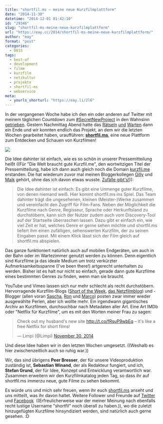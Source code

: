 ```yaml
---
title: "shortfil.ms – meine neue Kurzfilmplattform"
date: "2014-11-30"
datetime: "2014-12-01 01:42:10"
id: "29346"
slug: "shortfil-ms-meine-neue-kurzfilmplattform"
url: "https://eay.cc/2014/shortfil-ms-meine-neue-kurzfilmplattform/"
author: "eay"
format: "post"
categories:
  - 0815
tags:
  - best-of
  - development
  - filme
  - kurzfilm
  - netzkultur
  - projekte
  - shortfil-ms
  - webservice
meta:
  - yourls_shorturl: "https://eay.li/2l6"
---
```


In der vergangenen Woche habe ich den ein oder anderen auf Twitter mit meinem täglichen Countdown zum [#SecretNewProject](https://twitter.com/search?f=realtime&q=%23SecretNewProject%20from%3Aeay&src=typd) in den Wahnsinn [getrieben](https://twitter.com/patsbin/status/537963109072523264). Gestern Nachmittag Abend hatte das [Rätseln](https://twitter.com/UARRR/status/537700466256515072) [und](https://twitter.com/AndiH/status/537882299459964928) [Warten](https://twitter.com/timomeh/status/538831085090918400) dann ein Ende und wir konnten endlich das Projekt, an dem wir die letzten Wochen gearbeitet haben, uraufführen: [**shortfil.ms**](http://shortfil.ms), eine neue Plattform zum Entdecken und Schauen von Kurzfilmen!

[![](https://eay.cc/uploads/2014/shortfilms1.jpg)](http://shortfil.ms)

Die Idee dahinter ist einfach, wie es so schön in unserer Pressemitteilung heißt ((Für "Die Welt braucht gute Kurzfil.me", den wortwitzigen Titel der Pressemitteilung, habe ich dann auch gleich noch die Domain [kurzfil.me](http://kurzfil.me/) erstanden. Die hat wiederum zuvor mal meinen Bloggerkollegen [Gilly](http://blog.gilly.ws/) und [Maik](http://www.langweiledich.net/) gehört, ohne das ich davon etwas wusste. [Zufälle gibt's!](http://en.wikipedia.org/wiki/Multiple_discovery))):

> Die Idee dahinter ist einfach: Es gibt eine Unmenge guter Kurzfilme, von denen niemand weiß. Hier kommt shortfil.ms ins Spiel. Das Team dahinter trägt die ungesehenen, kleinen (Meister-)Werke zusammen und vereinfacht den Zugriff für Film-Fans. Neben der Möglichkeit die Kurzfilme nach Genre, Regisseur, Sprache oder Herkunftsland zu durchstöbern, kann sich der Nutzer zudem auch vom Discovery-Tool auf der Startseite überraschen lassen. Dazu gibt er einfach ein, wie viel Zeit er hat, welches Genre er gerne sehen möchte und shortfil.ms liefert ihm einen zufälligen, sehenswerten Kurzfilm, der zu seinen Eingaben passt. Mit einem Klick lässt sich der Film gleich auf shortfil.ms abspielen.

Das ganze funktioniert natürlich auch auf mobilen Endgeräten, um auch in der Bahn oder im Wartezimmer genutzt werden zu können. Denn eigentlich sind Kurzfilme ja das ideale Medium um trotz verkürzter Aufmerksamkeitsspanne (I've been there!) artgerecht unterhalten zu werden. Bisher ist es halt nur nicht so einfach, gerade dann gute Kurzfilme eines bestimmten Genres zu finden, wenn man sie braucht.

YouTube und Vimeo lassen sich nur mehr schlecht als recht durchstöbern. Hervorragende Kurzfilm-Blogs ([Short of the Week](http://www.shortoftheweek.com/), [das Netzfilmblog](http://blog.zeit.de/netzfilmblog/)) und -Blogger (allen voran [Sascha](http://www.pewpewpew.de/category/film/kurzfilm/), [Ron](http://edieh.de/kategorie/filme/fantastischer-kurzfilm) und [Marco](http://www.mindsdelight.de/tag/kurzfilm/)) posten zwar immer wieder ausgewählte Perlen, aber ich wollte mehr. Ein irgendwann gigantisches Archiv an Kurzfilmen, durchsuchbar nach Metadaten aller Art. Eine Art IMDb oder "Netflix für Kurzfilme", um es mit den Worten meiner Frau zu sagen:

<blockquote class="twitter-tweet" data-cards="hidden" lang="en"><p>Check out my husband's new site <a href="http://t.co/fRsuP9wbEq">http://t.co/fRsuP9wbEq</a> – it's like a free Netflix for short films!</p>— Limpi (@Limpi) <a href="https://twitter.com/Limpi/status/539101591690047488">November 30, 2014</a></blockquote>
<script async src="//platform.twitter.com/widgets.js" charset="utf-8"></script>

Und diese Idee haben wir in den letzten Wochen umgesetzt. ((Weshalb es hier zwischenzeitlich auch so ruhig war.))

Wir, das sind übrigens **Peer Bresser**, der für unsere Videoproduktion zuständig ist, **Sebastian Winand**, der als Redakteur fungiert, und ich, **Stefan Grund**, der für Idee, Konzept und Entwicklung verantwortlich war. Zusammen erweitern wir den Kurzfilmkatalog jeden Tag, so dass ihr auf shortfil.ms immerzu neue, gute Filme zu sehen bekommt.

Es würde uns und mich sehr freuen, wenn ihr euch [shortfil.ms](http://shortfil.ms) anseht und uns mitteilt, was ihr davon haltet. Weitere Follower und Freunde auf [Twitter](https://twitter.com/shortfil) und [Facebook](https://www.facebook.com/shortfil)  ((Erfreulicherweise war der meiner Meinung nach ebenfalls recht lustige Username "shortfil" noch überall zu haben.)), wo die zuletzt hinzugefügten Kurzfilme hinsyndiziert werden, sind natürlich auch gerne gesehen. :D
